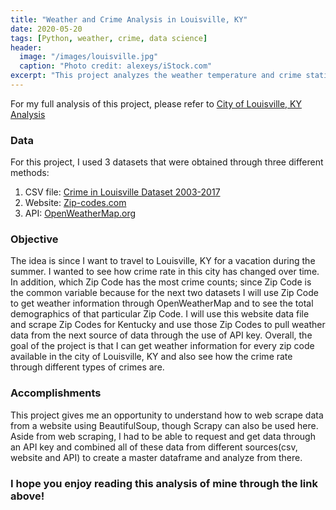 ```yaml
---
title: "Weather and Crime Analysis in Louisville, KY"
date: 2020-05-20
tags: [Python, weather, crime, data science]
header:
  image: "/images/louisville.jpg"
  caption: "Photo credit: alexeys/iStock.com"
excerpt: "This project analyzes the weather temperature and crime statistics in Louisville, KY"
---
```


For my full analysis of this project, please refer to [City of Louisville, KY Analysis](https://nbviewer.jupyter.org/github/thanhnguyenduong/DSC540_Weather_and_Crime_analysis_in_Louisville-KY/blob/master/Thanh%20Nguyen-Duong%20DSC540%20Milestone%205.ipynb)

### Data
For this project, I used 3 datasets that were obtained through three different methods:

1. CSV file: [Crime in Louisville Dataset 2003-2017](https://www.kaggle.com/jpayne/crime-in-louisville-ky-2003-2017)
2. Website: [Zip-codes.com](https://www.zip-codes.com/state/ky.asp)
3. API: [OpenWeatherMap.org](https://openweathermap.org/api)

### Objective
The idea is since I want to travel to Louisville, KY for a vacation during the summer. I wanted to see how crime rate in this city has changed over time. In addition, which Zip Code has the most crime counts; since Zip Code is the common variable because for the next two datasets I will use Zip Code to get weather information through OpenWeatherMap and to see the total demographics of that particular Zip Code. I will use this website data file and scrape Zip Codes for Kentucky and use those Zip Codes to pull weather data from the next source of data through the use of API key. Overall, the goal of the project is that I can get weather information for every zip code available in the city of Louisville, KY and also see how the crime rate through different types of crimes are.

### Accomplishments
This project gives me an opportunity to understand how to web scrape data from a website using BeautifulSoup, though Scrapy can also be used here. Aside from web scraping, I had to be able to request and get data through an API key and combined all of these data from different sources(csv, website and API) to create a master dataframe and analyze from there. 

### I hope you enjoy reading this analysis of mine through the link above!
